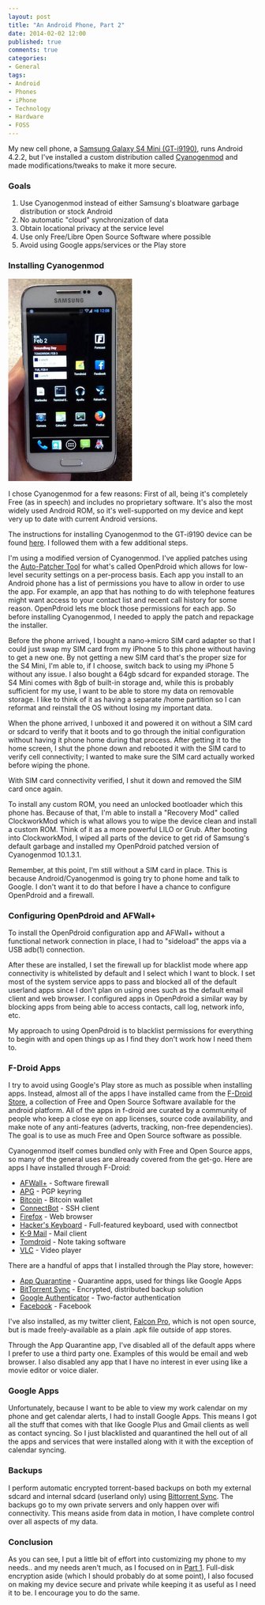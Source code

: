 ```yaml
---
layout: post
title: "An Android Phone, Part 2"
date: 2014-02-02 12:00
published: true
comments: true
categories:
- General
tags:
- Android
- Phones
- iPhone
- Technology
- Hardware
- FOSS
---
```

My new cell phone, a [Samsung Galaxy S4 Mini (GT-i9190)](/log/2013/11/07/an-android-phone/), runs Android 4.2.2, but I've installed a custom distribution called [Cyanogenmod](http://www.cyanogenmod.org) and made modifications/tweaks to make it more secure.

<!-- more -->

### Goals

1. Use Cyanogenmod instead of either Samsung's bloatware garbage distribution or stock Android
2. No automatic "cloud" synchronization of data
3. Obtain locational privacy at the service level
4. Use only Free/Libre Open Source Software where possible
5. Avoid using Google apps/services or the Play store

### Installing Cyanogenmod

![Bell](/images/posts-embed/bell.png)

I chose Cyanogenmod for a few reasons: First of all, being it's completely Free (as in speech) and includes no proprietary software.  It's also the most widely used Android ROM, so it's well-supported on my device and kept very up to date with current Android versions.

The instructions for installing Cyanogenmod to the GT-i9190 device can be found [here](http://wiki.cyanogenmod.org/w/Install_CM_for_serrano3gxx).  I followed them with a few additional steps.

I'm using a modified version of Cyanogenmod.  I've applied patches using the [Auto-Patcher Tool](http://forum.xda-developers.com/showthread.php?t=1719408) for what's called OpenPdroid which allows for low-level security settings on a per-process basis.  Each app you install to an Android phone has a list of permissions you have to allow in order to use the app.  For example, an app that has nothing to do with telephone features might want access to your contact list and recent call history for some reason.  OpenPdroid lets me block those permissions for each app.  So before installing Cyanogenmod, I needed to apply the patch and repackage the installer.  

Before the phone arrived, I bought a nano-&gt;micro SIM card adapter so that I could just swap my SIM card from my iPhone 5 to this phone without having to get a new one.  By not getting a new SIM card that's the proper size for the S4 Mini, I'm able to, if I choose, switch back to using my iPhone 5 without any issue.  I also bought a 64gb sdcard for expanded storage.  The S4 Mini comes with 8gb of built-in storage and, while this is probably sufficient for my use, I want to be able to store my data on removable storage.  I like to think of it as having a separate /home partition so I can reformat and reinstall the OS without losing my important data.

When the phone arrived, I unboxed it and powered it on without a SIM card or sdcard to verify that it boots and to go through the initial configuration without having it phone home during that process.  After getting it to the home screen, I shut the phone down and rebooted it with the SIM card to verify cell connectivity; I wanted to make sure the SIM card actually worked before wiping the phone.

With SIM card connectivity verified, I shut it down and removed the SIM card once again.

To install any custom ROM, you need an unlocked bootloader which this phone has.  Because of that, I'm able to install a "Recovery Mod" called ClockworkMod which is what allows you to wipe the device clean and install a custom ROM.  Think of it as a more powerful LILO or Grub.  After booting into ClockworkMod, I wiped all parts of the device to get rid of Samsung's default garbage and installed my OpenPdroid patched version of Cyanogenmod 10.1.3.1.

Remember, at this point, I'm still without a SIM card in place.  This is because Android/Cyanogenmod is going try to phone home and talk to Google.  I don't want it to do that before I have a chance to configure OpenPdroid and a firewall.

### Configuring OpenPdroid and AFWall+

To install the OpenPdroid configuration app and AFWall+ without a functional network connection in place, I had to "sideload" the apps via a USB adb(1) connection.

After these are installed, I set the firewall up for blacklist mode where app connectivity is whitelisted by default and I select which I want to block.  I set most of the system service apps to pass and blocked all of the default userland apps since I don't plan on using ones such as the default email client and web browser. I configured apps in OpenPdroid a similar way by blocking apps from being able to access contacts, call log, network info, etc.

My approach to using OpenPdroid is to blacklist permissions for everything to begin with and open things up as I find they don't work how I need them to.

### F-Droid Apps

I try to avoid using Google's Play store as much as possible when installing apps.  Instead, almost all of the apps I have installed came from the [F-Droid Store](https://www.fdroid.org), a collection of Free and Open Source Software available for the android platform.  All of the apps in f-droid are curated by a community of people who keep a close eye on app licenses, source code availability, and make note of any anti-features (adverts, tracking, non-free dependencies).  The goal is to use as much Free and Open Source software as possible.

Cyanogenmod itself comes bundled only with Free and Open Source apps, so many of the general uses are already covered from the get-go.  Here are apps I have installed through F-Droid:

* [AFWall+](https://f-droid.org/repository/browse/?fdfilter=afwall&fdid=dev.ukanth.ufirewall) - Software firewall
* [APG](https://f-droid.org/repository/browse/?fdfilter=apg&fdid=org.thialfihar.android.apg) - PGP keyring
* [Bitcoin](https://f-droid.org/repository/browse/?fdfilter=bitcoin&fdid=de.schildbach.wallet) - Bitcoin wallet
* [ConnectBot](https://f-droid.org/repository/browse/?fdfilter=connectbot&fdid=org.connectbot) - SSH client
* [Firefox](https://f-droid.org/repository/browse/?fdfilter=firefox&fdid=org.mozilla.firefox) - Web browser
* [Hacker's Keyboard](https://f-droid.org/repository/browse/?fdfilter=hacker&fdid=org.pocketworkstation.pckeyboard) - Full-featured keyboard, used with connectbot
* [K-9 Mail](https://f-droid.org/repository/browse/?fdfilter=k-9&fdid=com.fsck.k9) - Mail client
* [Tomdroid](https://f-droid.org/repository/browse/?fdfilter=tomdroid&fdid=org.tomdroid) - Note taking software
* [VLC](https://f-droid.org/repository/browse/?fdfilter=vlc&fdid=org.videolan.vlc) - Video player

There are a handful of apps that I installed through the Play store, however:

* [App Quarantine](https://play.google.com/store/apps/details?id=com.ramdroid.appquarantine) - Quarantine apps, used for things like Google Apps
* [BitTorrent Sync](https://play.google.com/store/apps/details?id=com.bittorrent.sync) - Encrypted, distributed backup solution
* [Google Authenticator](https://play.google.com/store/apps/details?id=com.google.android.apps.authenticator2) - Two-factor authentication
* [Facebook](https://play.google.com/store/apps/details?id=com.facebook.katana) - Facebook

I've also installed, as my twitter client, [Falcon Pro](http://getfalcon.pro), which is not open source, but is made freely-available as a plain .apk file outside of app stores.

Through the App Quarantine app, I've disabled all of the default apps where I prefer to use a third party one.  Examples of this would be email and web browser.  I also disabled any app that I have no interest in ever using like a movie editor or voice dialer.

### Google Apps

Unfortunately, because I want to be able to view my work calendar on my phone and get calendar alerts, I had to install Google Apps.  This means I got all the stuff that comes with that like Google Plus and Gmail clients as well as contact syncing.  So I just blacklisted and quarantined the hell out of all the apps and services that were installed along with it with the exception of calendar syncing.

### Backups

I perform automatic encrypted torrent-based backups on both my external sdcard and internal sdcard (userland only) using [Bittorrent Sync](http://www.bittorrent.com/sync).  The backups go to my own private servers and only happen over wifi connectivity.  This means aside from data in motion, I have complete control over all aspects of my data.

### Conclusion

As you can see, I put a little bit of effort into customizing my phone to my needs.. and my needs aren't much, as I focused on in [Part 1](/log/2013/11/07/an-android-phone/).  Full-disk encryption aside (which I should probably do at some point), I also focused on making my device secure and private while keeping it as useful as I need it to be.  I encourage you to do the same.
